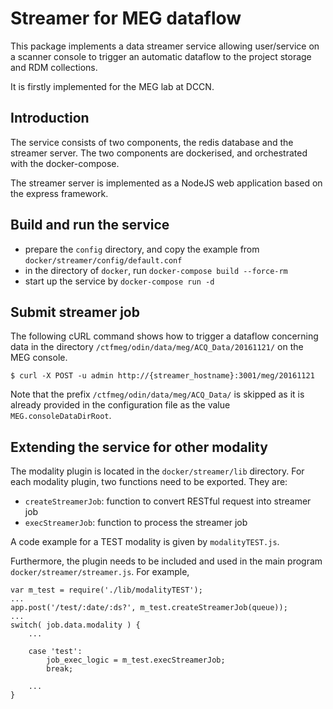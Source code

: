 # Streamer for MEG dataflow

This package implements a data streamer service allowing user/service on a scanner
console to trigger an automatic dataflow to the project storage and RDM collections.

It is firstly implemented for the MEG lab at DCCN.

## Introduction

The service consists of two components, the redis database and the streamer server.
The two components are dockerised, and orchestrated with the docker-compose.

The streamer server is implemented as a NodeJS web application based on the express framework.

## Build and run the service

- prepare the `config` directory, and copy the example from `docker/streamer/config/default.conf`
- in the directory of `docker`, run `docker-compose build --force-rm`
- start up the service by `docker-compose run -d`

## Submit streamer job

The following cURL command shows how to trigger a dataflow concerning data in the directory
`/ctfmeg/odin/data/meg/ACQ_Data/20161121/` on the MEG console.

```
$ curl -X POST -u admin http://{streamer_hostname}:3001/meg/20161121
```

Note that the prefix `/ctfmeg/odin/data/meg/ACQ_Data/` is skipped as it is already provided in
the configuration file as the value `MEG.consoleDataDirRoot`.

## Extending the service for other modality

The modality plugin is located in the `docker/streamer/lib` directory.
For each modality plugin, two functions need to be exported. They are:

- `createStreamerJob`: function to convert RESTful request into streamer job
- `execStreamerJob`: function to process the streamer job

A code example for a TEST modality is given by `modalityTEST.js`.

Furthermore, the plugin needs to be included and used in the main program `docker/streamer/streamer.js`.
For example,

```
var m_test = require('./lib/modalityTEST');
...
app.post('/test/:date/:ds?', m_test.createStreamerJob(queue));
...
switch( job.data.modality ) {
    ...
    
    case 'test':
        job_exec_logic = m_test.execStreamerJob;
        break;

    ...
}
```
